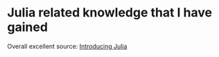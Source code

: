 # Julia related knowledge that I have gained

Overall excellent source: [Introducing Julia](https://en.wikibooks.org/wiki/Introducing_Julia)